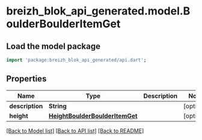 # breizh_blok_api_generated.model.BoulderBoulderItemGet

## Load the model package
```dart
import 'package:breizh_blok_api_generated/api.dart';
```

## Properties
Name | Type | Description | Notes
------------ | ------------- | ------------- | -------------
**description** | **String** |  | [optional] 
**height** | [**HeightBoulderBoulderItemGet**](HeightBoulderBoulderItemGet.md) |  | [optional] 

[[Back to Model list]](../README.md#documentation-for-models) [[Back to API list]](../README.md#documentation-for-api-endpoints) [[Back to README]](../README.md)


